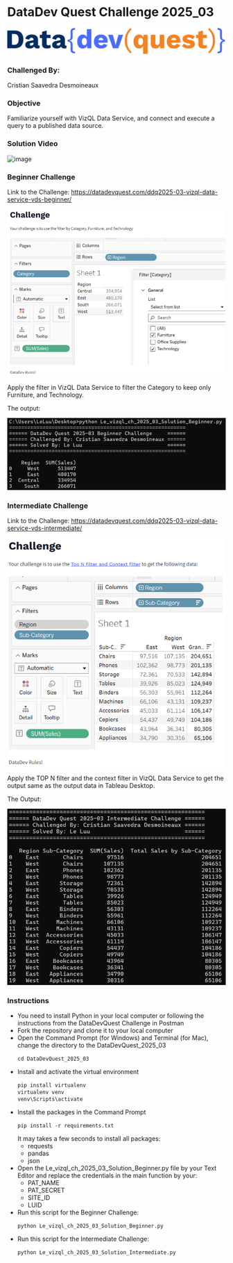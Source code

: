 # DataDev Quest Challenge 2025_03

![image](https://github.com/le-luu/DataDevQuest_2025_03/blob/main/img/logo.svg)

### Challenged By: 
Cristian Saavedra Desmoineaux

### Objective
Familiarize yourself with VizQL Data Service, and connect and execute a query to a published data source.

### Solution Video
![image](https://www.youtube.com/watch?v=xYQP1ntA4_M)

### Beginner Challenge

Link to the Challenge: https://datadevquest.com/ddq2025-03-vizql-data-service-vds-beginner/

![image](https://github.com/le-luu/DataDevQuest_2025_03/blob/main/img/2025_03_Beginner_Challenge.png)

Apply the filter in VizQL Data Service to filter the Category to keep only Furniture, and Technology.

The output:

![image](https://github.com/le-luu/DataDevQuest_2025_03/blob/main/img/2025_03_beginner_output.png)

### Intermediate Challenge

Link to the Challenge: https://datadevquest.com/ddq2025-03-vizql-data-service-vds-intermediate/

![image](https://github.com/le-luu/DataDevQuest_2025_03/blob/main/img/2025_03_Intermediate_Challenge.png)

Apply the TOP N filter and the context filter in VizQL Data Service to get the output same as the output data in Tableau Desktop.

The Output:

![image](img/2025_03_Intermediate_output.png)

### Instructions
- You need to install Python in your local computer or following the instructions from the DataDevQuest Challenge in Postman
- Fork the repository and clone it to your local computer
- Open the Command Prompt (for Windows) and Terminal (for Mac), change the directory to the DataDevQuest_2025_03
    ```
    cd DataDevQuest_2025_03
    ```
- Install and activate the virtual environment
    ```
    pip install virtualenv
    virtualenv venv
    venv\Scripts\activate
    ```    
- Install the packages in the Command Prompt
    ```
    pip install -r requirements.txt
    ```
    It may takes a few seconds to install all packages:
    - requests
    - pandas
    - json
- Open the Le_vizql_ch_2025_03_Solution_Beginner.py file by your Text Editor and replace the credentials in the main function by your:
    - PAT_NAME
    - PAT_SECRET
    - SITE_ID
    - LUID
- Run this script for the Beginner Challenge:
    ```
    python Le_vizql_ch_2025_03_Solution_Beginner.py
    ```
- Run this script for the Intermediate Challenge:
    ```
    python Le_vizql_ch_2025_03_Solution_Intermediate.py
    ```
